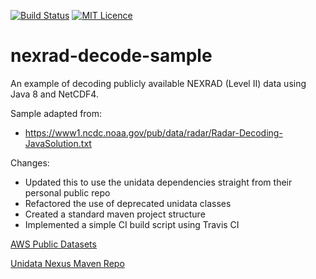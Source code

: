 [![Build Status](https://travis-ci.org/SuperEvenSteven/aws-nexrad-java.svg?branch=master)](https://travis-ci.org/SuperEvenSteven/aws-nexrad-java) [![MIT Licence](https://badges.frapsoft.com/os/mit/mit.svg?v=103)](https://opensource.org/licenses/mit-license.php)

# nexrad-decode-sample
An example of decoding publicly available NEXRAD (Level II) data using Java 8 and NetCDF4. 

Sample adapted from:
* https://www1.ncdc.noaa.gov/pub/data/radar/Radar-Decoding-JavaSolution.txt

Changes: 
- Updated this to use the unidata dependencies straight from their personal public repo 
- Refactored the use of deprecated unidata classes
- Created a standard maven project structure 
- Implemented a simple CI build script using Travis CI

[AWS Public Datasets](https://aws.amazon.com/public-datasets/nexrad/)

[Unidata Nexus Maven Repo](https://artifacts.unidata.ucar.edu/)
